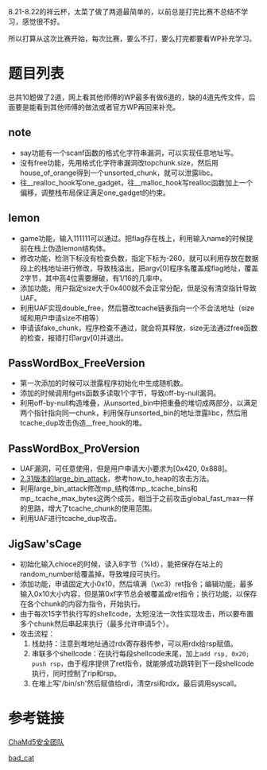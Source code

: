 8.21-8.22的祥云杯，太菜了做了两道最简单的，以前总是打完比赛不总结不学习，感觉很不好。

所以打算从这次比赛开始，每次比赛，要么不打，要么打完都要看WP补充学习。

# 题目列表
总共10题做了2道，网上看其他师傅的WP最多有做6道的，缺的4道先传文件，后面要是能看到其他师傅的做法或者官方WP再回来补充。

## note
* say功能有一个scanf函数的格式化字符串漏洞，可以实现任意地址写。
* 没有free功能，先用格式化字符串漏洞改topchunk.size，然后用house_of_orange得到一个unsorted_chunk，就可以泄露libc。
* 往__realloc_hook写one_gadget，往__malloc_hook写realloc函数加上一个偏移，调整栈布局保证满足one_gadget的约束。

## lemon
* game功能，输入111111可以通过。把flag存在栈上，利用输入name的时候提前在栈上伪造lemon结构体。
* 修改功能，检测下标没有检查负数，指定下标为-260，就可以利用存放在数据段上的栈地址进行修改，导致栈溢出，把argv[0]程序名覆盖成flag地址，覆盖2字节，其中高4位需要爆破，有1/16的几率中。
* 添加功能，用户指定size大于0x400就不会正常分配，但是没有清空指针导致UAF。
* 利用UAF实现double_free，然后篡改tcache链表指向一个不合法地址（size域和用户申请size不相等）
* 申请该fake_chunk，程序检查不通过，就会将其释放，size无法通过free函数的检查，报错打印argv[0]并退出。

## PassWordBox_FreeVersion
* 第一次添加的时候可以泄露程序初始化中生成随机数。
* 添加的时候调用fgets函数多读取1个字节，导致off-by-null漏洞。
* 利用off-by-null构造堆叠，从unsorted_bin中把重叠的堆切成两部分，以满足两个指针指向同一chunk，利用保存unsorted_bin的地址泄露libc，然后用tcache_dup攻击伪造__free_hook的堆。

## PassWordBox_ProVersion
* UAF漏洞，可任意使用，但是用户申请大小要求为[0x420, 0x888]。
* [2.31版本的large_bin_attack](https://github.com/shellphish/how2heap/blob/master/glibc_2.31/large_bin_attack.c)，参考how_to_heap的攻击方法。
* 利用large_bin_attack修改mp_结构体mp_.tcache_bins和mp_.tcache_max_bytes这两个成员，相当于之前攻击global_fast_max一样的思路，增大了tcache_chunk的使用范围。
* 利用UAF进行tcache_dup攻击。

## JigSaw'sCage
* 初始化输入chioce的时候，读入8字节（%ld），能把保存在站上的random_number给覆盖掉，导致堆段可执行。
* 添加功能，申请固定大小0x10，然后填满（\xc3）ret指令；编辑功能，最多输入0x10大小内容，但是第0xf字节总会被覆盖成ret指令；执行功能，以保存在各个chunk的内容为指令，开始执行。
* 由于每次15字节执行写的shellcode，太短没法一次性实现攻击，所以要布置多个chunk然后串起来执行（最多允许申请5个）。
* 攻击流程：
    1. 栈劫持：注意到堆地址通过rdx寄存器传参，可以用rdx给rsp赋值。
    2. 串联多个shellcode：在执行每段shellcode末尾，加上`add rsp, 0x20; push rsp`，由于程序提供了ret指令，就能够成功跳转到下一段shellcode执行，同时控制了rip和rsp。
    3. 在堆上写'/bin/sh'然后赋值给rdi，清空rsi和rdx，最后调用syscall。

# 参考链接
[ChaMd5安全团队](https://mp.weixin.qq.com/s/EsLeJwmo0ylW_VDmHsW_gw)

[bad_cat](https://www.freebuf.com/articles/web/286171.html)
